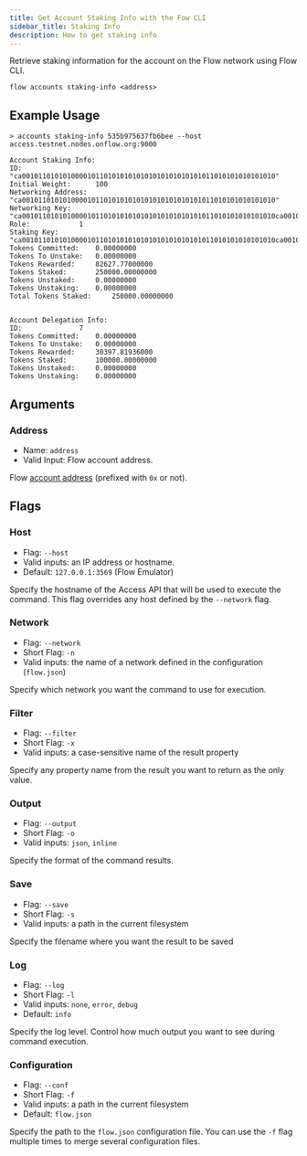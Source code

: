 ```yaml
---
title: Get Account Staking Info with the Fow CLI
sidebar_title: Staking Info
description: How to get staking info
---
```


Retrieve staking information for the account on the Flow network using Flow CLI.

`flow accounts staking-info <address>`

## Example Usage

```shell
> accounts staking-info 535b975637fb6bee --host access.testnet.nodes.onflow.org:9000

Account Staking Info:
ID: 			 "ca00101101010100001011010101010101010101010101011010101010101010"
Initial Weight: 	 100
Networking Address: 	 "ca00101101010100001011010101010101010101010101011010101010101010"
Networking Key: 	 "ca00101101010100001011010101010101010101010101011010101010101010ca00101101010100001011010101010101010101010101011010101010101010"
Role: 			 1
Staking Key: 		 "ca00101101010100001011010101010101010101010101011010101010101010ca00101101010100001011010101010101010101010101011010101010101010ca00101101010100001011010101010101010101010101011010101010101010"
Tokens Committed: 	 0.00000000
Tokens To Unstake: 	 0.00000000
Tokens Rewarded: 	 82627.77000000
Tokens Staked: 		 250000.00000000
Tokens Unstaked: 	 0.00000000
Tokens Unstaking: 	 0.00000000
Total Tokens Staked: 	 250000.00000000


Account Delegation Info:
ID: 			 7
Tokens Committed: 	 0.00000000
Tokens To Unstake: 	 0.00000000
Tokens Rewarded: 	 30397.81936000
Tokens Staked: 		 100000.00000000
Tokens Unstaked: 	 0.00000000
Tokens Unstaking: 	 0.00000000

```

## Arguments

### Address

- Name: `address`
- Valid Input: Flow account address.

Flow [account address](https://docs.onflow.org/concepts/accounts-and-keys/) (prefixed with `0x` or not).

## Flags

### Host

- Flag: `--host`
- Valid inputs: an IP address or hostname.
- Default: `127.0.0.1:3569` (Flow Emulator)

Specify the hostname of the Access API that will be
used to execute the command. This flag overrides
any host defined by the `--network` flag.

### Network

- Flag: `--network`
- Short Flag: `-n`
- Valid inputs: the name of a network defined in the configuration (`flow.json`)

Specify which network you want the command to use for execution.

### Filter

- Flag: `--filter`
- Short Flag: `-x`
- Valid inputs: a case-sensitive name of the result property

Specify any property name from the result you want to return as the only value.

### Output

- Flag: `--output`
- Short Flag: `-o`
- Valid inputs: `json`, `inline`

Specify the format of the command results.

### Save

- Flag: `--save`
- Short Flag: `-s`
- Valid inputs: a path in the current filesystem

Specify the filename where you want the result to be saved

### Log

- Flag: `--log`
- Short Flag: `-l`
- Valid inputs: `none`, `error`, `debug`
- Default: `info`

Specify the log level. Control how much output you want to see during command execution.

### Configuration

- Flag: `--conf`
- Short Flag: `-f`
- Valid inputs: a path in the current filesystem
- Default: `flow.json`

Specify the path to the `flow.json` configuration file.
You can use the `-f` flag multiple times to merge
several configuration files.
